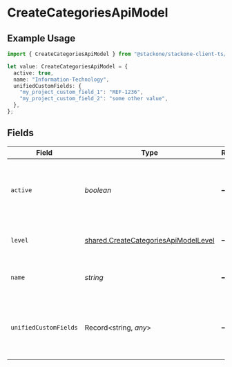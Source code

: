 # CreateCategoriesApiModel

## Example Usage

```typescript
import { CreateCategoriesApiModel } from "@stackone/stackone-client-ts/sdk/models/shared";

let value: CreateCategoriesApiModel = {
  active: true,
  name: "Information-Technology",
  unifiedCustomFields: {
    "my_project_custom_field_1": "REF-1236",
    "my_project_custom_field_2": "some other value",
  },
};
```

## Fields

| Field                                                                                               | Type                                                                                                | Required                                                                                            | Description                                                                                         | Example                                                                                             |
| --------------------------------------------------------------------------------------------------- | --------------------------------------------------------------------------------------------------- | --------------------------------------------------------------------------------------------------- | --------------------------------------------------------------------------------------------------- | --------------------------------------------------------------------------------------------------- |
| `active`                                                                                            | *boolean*                                                                                           | :heavy_minus_sign:                                                                                  | Whether the category is active and therefore available for use                                      | true                                                                                                |
| `level`                                                                                             | [shared.CreateCategoriesApiModelLevel](../../../sdk/models/shared/createcategoriesapimodellevel.md) | :heavy_minus_sign:                                                                                  | The hierarchal level of the category                                                                |                                                                                                     |
| `name`                                                                                              | *string*                                                                                            | :heavy_minus_sign:                                                                                  | The name associated with this category                                                              | Information-Technology                                                                              |
| `unifiedCustomFields`                                                                               | Record<string, *any*>                                                                               | :heavy_minus_sign:                                                                                  | Custom Unified Fields configured in your StackOne project                                           | {<br/>"my_project_custom_field_1": "REF-1236",<br/>"my_project_custom_field_2": "some other value"<br/>} |